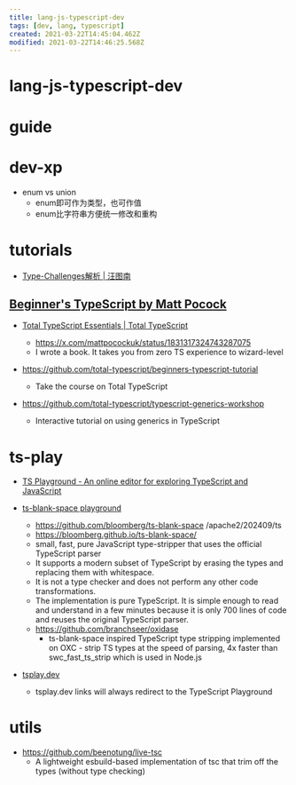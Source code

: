 ```yaml
---
title: lang-js-typescript-dev
tags: [dev, lang, typescript]
created: 2021-03-22T14:45:04.462Z
modified: 2021-03-22T14:46:25.568Z
---
```


# lang-js-typescript-dev

# guide

# dev-xp
- enum vs union
  - enum即可作为类型，也可作值
  - enum比字符串方便统一修改和重构
# tutorials
- [Type-Challenges解析 | 汪图南](https://wangtunan.github.io/blog/typescript/challenge.html)

## [Beginner's TypeScript by Matt Pocock](https://www.totaltypescript.com/tutorials/beginners-typescript)

- [Total TypeScript Essentials | Total TypeScript](https://www.totaltypescript.com/books/total-typescript-essentials)
  - https://x.com/mattpocockuk/status/1831317324743287075
  - I wrote a book. It takes you from zero TS experience to wizard-level

- https://github.com/total-typescript/beginners-typescript-tutorial
  - Take the course on Total TypeScript

- https://github.com/total-typescript/typescript-generics-workshop
  - Interactive tutorial on using generics in TypeScript  
# ts-play
- [TS Playground - An online editor for exploring TypeScript and JavaScript](https://www.typescriptlang.org/play/)

- [ts-blank-space playground](https://bloomberg.github.io/ts-blank-space/play/)
  - https://github.com/bloomberg/ts-blank-space /apache2/202409/ts
  - https://bloomberg.github.io/ts-blank-space/
  - small, fast, pure JavaScript type-stripper that uses the official TypeScript parser
  - It supports a modern subset of TypeScript by erasing the types and replacing them with whitespace. 
  - It is not a type checker and does not perform any other code transformations.
  - The implementation is pure TypeScript. It is simple enough to read and understand in a few minutes because it is only 700 lines of code and reuses the original TypeScript parser.
  - https://github.com/branchseer/oxidase
    - ts-blank-space inspired TypeScript type stripping implemented on OXC - strip TS types at the speed of parsing, 4x faster than swc_fast_ts_strip which is used in Node.js

- [tsplay.dev](https://tsplay-dev.vercel.app/)
  - tsplay.dev links will always redirect to the TypeScript Playground
# utils
- https://github.com/beenotung/live-tsc
  - A lightweight esbuild-based implementation of tsc that trim off the types (without type checking)
